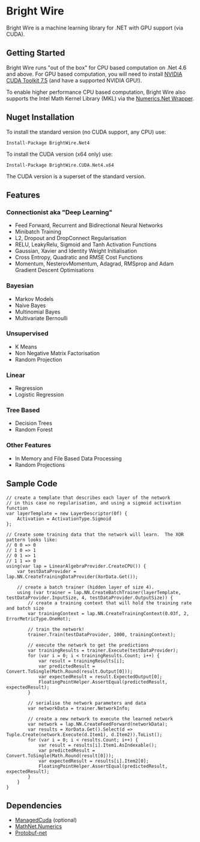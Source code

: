 # Bright Wire

Bright Wire is a machine learning library for .NET with GPU support (via CUDA).

## Getting Started

Bright Wire runs "out of the box" for CPU based computation on .Net 4.6 and above.  For GPU based computation, you will need to install
[NVIDIA CUDA Toolkit 7.5](https://developer.nvidia.com/cuda-toolkit) (and have a supported NVIDIA GPU!).

To enable higher performance CPU based computation, Bright Wire also supports the Intel Math Kernel Library (MKL) 
via the [Numerics.Net Wrapper](http://numerics.mathdotnet.com/MKL.html).

## Nuget Installation

To install the standard version (no CUDA support, any CPU) use:

```
Install-Package BrightWire.Net4
```

To install the CUDA version (x64 only) use:

```
Install-Package BrightWire.CUDA.Net4.x64
```
The CUDA version is a superset of the standard version.

## Features

### Connectionist aka "Deep Learning"
* Feed Forward, Recurrent and Bidirectional Neural Networks
* Minibatch Training
* L2, Dropout and DropConnect Regularisation
* RELU, LeakyRelu, Sigmoid and Tanh Activation Functions
* Gaussian, Xavier and Identity Weight Initialisation
* Cross Entropy, Quadratic and RMSE Cost Functions
* Momentum, NesterovMomentum, Adagrad, RMSprop and Adam Gradient Descent Optimisations

### Bayesian
* Markov Models
* Naive Bayes
* Multinomial Bayes
* Multivariate Bernoulli

### Unsupervised
* K Means
* Non Negative Matrix Factorisation
* Random Projection

### Linear
* Regression
* Logistic Regression

### Tree Based
* Decision Trees
* Random Forest

### Other Features
* In Memory and File Based Data Processing
* Random Projections

## Sample Code
```
// create a template that describes each layer of the network
// in this case no regularisation, and using a sigmoid activation function 
var layerTemplate = new LayerDescriptor(0f) {
    Activation = ActivationType.Sigmoid
};

// Create some training data that the network will learn.  The XOR pattern looks like:
// 0 0 => 0
// 1 0 => 1
// 0 1 => 1
// 1 1 => 0
using(var lap = LinearAlgebraProvider.CreateCPU()) {
	var testDataProvider = lap.NN.CreateTrainingDataProvider(XorData.Get());

	// create a batch trainer (hidden layer of size 4).
	using (var trainer = lap.NN.CreateBatchTrainer(layerTemplate, testDataProvider.InputSize, 4, testDataProvider.OutputSize)) {
		// create a training context that will hold the training rate and batch size
		var trainingContext = lap.NN.CreateTrainingContext(0.03f, 2, ErrorMetricType.OneHot);

		// train the network!
		trainer.Train(testDataProvider, 1000, trainingContext);

		// execute the network to get the predictions
		var trainingResults = trainer.Execute(testDataProvider);
		for (var i = 0; i < trainingResults.Count; i++) {
			var result = trainingResults[i];
			var predictedResult = Convert.ToSingle(Math.Round(result.Output[0]));
			var expectedResult = result.ExpectedOutput[0];
			FloatingPointHelper.AssertEqual(predictedResult, expectedResult);
		}

		// serialise the network parameters and data
		var networkData = trainer.NetworkInfo;

		// create a new network to execute the learned network
		var network = lap.NN.CreateFeedForward(networkData);
		var results = XorData.Get().Select(d => Tuple.Create(network.Execute(d.Item1), d.Item2)).ToList();
		for (var i = 0; i < results.Count; i++) {
			var result = results[i].Item1.AsIndexable();
			var predictedResult = Convert.ToSingle(Math.Round(result[0]));
			var expectedResult = results[i].Item2[0];
			FloatingPointHelper.AssertEqual(predictedResult, expectedResult);
		}
	}
}
```

## Dependencies
* [ManagedCuda](https://github.com/kunzmi/managedCuda) (optional)
* [MathNet.Numerics](https://github.com/mathnet/mathnet-numerics)
* [Protobuf-net](https://github.com/mgravell/protobuf-net)
